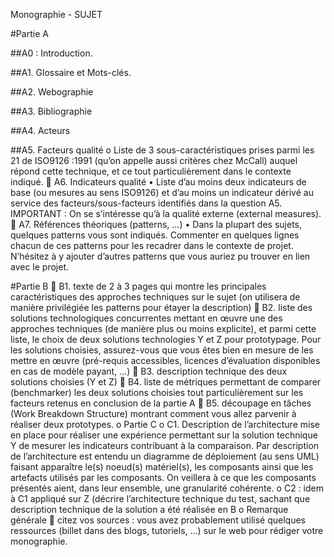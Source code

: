 Monographie - SUJET

#Partie A

##A0 : Introduction.

##A1. Glossaire et Mots-clés.

##A2. Webographie

##A3. Bibliographie

##A4. Acteurs

##A5. Facteurs qualité
o	Liste de 3 sous-caractéristiques prises parmi les 21 de ISO9126 :1991 (qu’on appelle aussi critères chez McCall) auquel répond cette technique, et ce tout particulièrement dans le contexte indiqué. 
	A6. Indicateurs qualité
•	Liste d’au moins deux indicateurs de base (ou mesures au sens ISO9126) et d’au moins un indicateur dérivé au service des facteurs/sous-facteurs identifiés dans la  question A5.
IMPORTANT : On se s’intéresse qu’à la qualité externe (external measures).
	A7. Références théoriques (patterns, …)
•	Dans la plupart des sujets, quelques patterns vous sont indiqués. Commenter en quelques lignes chacun de ces patterns pour les recadrer dans le contexte de projet. N’hésitez à y ajouter d’autres patterns que vous auriez pu trouver en lien avec le projet.

#Partie B
	B1. texte de 2 à 3 pages qui montre les principales caractéristiques des approches techniques sur le sujet (on utilisera de manière privilégiée les patterns pour étayer la description)
	B2. liste des solutions technologiques concurrentes mettant en œuvre une des approches techniques (de manière plus ou moins explicite), et parmi cette liste, le choix de deux solutions technologies Y et Z pour prototypage. Pour les solutions choisies, assurez-vous que vous êtes bien en mesure de les mettre en œuvre (pré-requis accessibles, licences d’évaluation disponibles en cas de modèle payant, …)
	B3. description technique des deux solutions choisies (Y et Z)
	B4. liste de métriques permettant de comparer (benchmarker) les deux solutions choisies tout particulièrement sur les facteurs retenus en conclusion de la partie A
	B5. découpage en tâches (Work Breakdown Structure) montrant comment vous allez parvenir à réaliser deux prototypes.
o	Partie C
o		C1. Description de l’architecture mise en place pour réaliser une expérience permettant sur la solution technique Y de mesurer les indicateurs contribuant à la comparaison. Par description de l’architecture est entendu un diagramme de déploiement (au sens UML) faisant apparaître le(s) noeud(s) matériel(s), les composants ainsi que les artefacts utilisés par les composants. On veillera à ce que les composants présentés aient, dans leur ensemble, une granularité cohérente.
o		C2 : idem à C1 appliqué sur Z (décrire l’architecture technique du test, sachant que description technique de la solution a été réalisée en B
o	Remarque générale
	citez vos sources : vous avez probablement utilisé quelques ressources (billet dans des blogs, tutoriels, …) sur le web pour rédiger votre monographie.
